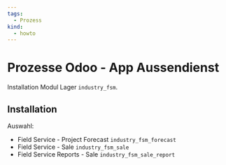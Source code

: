 ```yaml
---
tags:
  - Prozess
kind:
  - howto
---
```

# Prozesse Odoo - App Aussendienst
Installation Modul Lager `industry_fsm`.

## Installation

Auswahl:
* Field Service - Project Forecast `industry_fsm_forecast`
* Field Service - Sale `industry_fsm_sale`
* Field Service Reports - Sale `industry_fsm_sale_report`